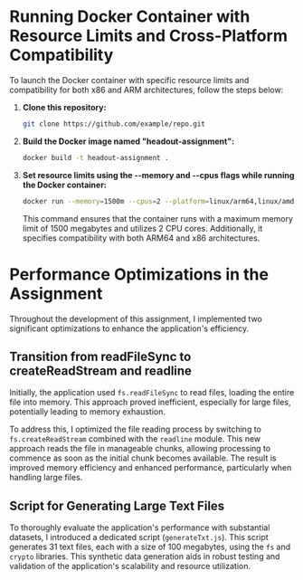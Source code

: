 # Running Docker Container with Resource Limits and Cross-Platform Compatibility

To launch the Docker container with specific resource limits and compatibility for both x86 and ARM architectures, follow the steps below:

1. **Clone this repository:**

   ```bash
   git clone https://github.com/example/repo.git
   ```

2. **Build the Docker image named "headout-assignment":**

   ```bash
   docker build -t headout-assignment .
   ```

3. **Set resource limits using the --memory and --cpus flags while running the Docker container:**

   ```bash
   docker run --memory=1500m --cpus=2 --platform=linux/arm64,linux/amd64 headout-assignment
   ```

   This command ensures that the container runs with a maximum memory limit of 1500 megabytes and utilizes 2 CPU cores. Additionally, it specifies compatibility with both ARM64 and x86 architectures.

# Performance Optimizations in the Assignment

Throughout the development of this assignment, I implemented two significant optimizations to enhance the application's efficiency.

## Transition from readFileSync to createReadStream and readline

Initially, the application used `fs.readFileSync` to read files, loading the entire file into memory. This approach proved inefficient, especially for large files, potentially leading to memory exhaustion.

To address this, I optimized the file reading process by switching to `fs.createReadStream` combined with the `readline` module. This new approach reads the file in manageable chunks, allowing processing to commence as soon as the initial chunk becomes available. The result is improved memory efficiency and enhanced performance, particularly when handling large files.

## Script for Generating Large Text Files

To thoroughly evaluate the application's performance with substantial datasets, I introduced a dedicated script (`generateTxt.js`). This script generates 31 text files, each with a size of 100 megabytes, using the `fs` and `crypto` libraries. This synthetic data generation aids in robust testing and validation of the application's scalability and resource utilization.
